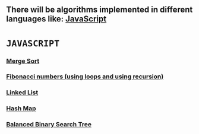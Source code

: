 ## **There will be algorithms implemented in different languages like: [JavaScript](#javascript)**

# <code id="javascript">JAVASCRIPT</code>

### [Merge Sort](https://github.com/NewGen2022/algorithms/tree/main/JS/mergeSort.js)
### [Fibonacci numbers (using loops and using recursion)](https://github.com/NewGen2022/algorithms/tree/main/JS/fibonacci.js)
### [Linked List](https://github.com/NewGen2022/algorithms/tree/main/JS/linkedList)
### [Hash Map](https://github.com/NewGen2022/algorithms/tree/main/JS/hashMap)
### [Balanced Binary Search Tree](https://github.com/NewGen2022/algorithms/tree/main/JS/balanced_BST)
